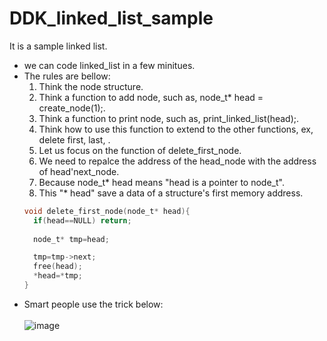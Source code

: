 # DDK_linked_list_sample
It is a sample linked list.

* we can code linked_list in a few minitues.
* The rules are bellow:
  1. Think the node structure.
  2. Think a function to add node, such as, node_t* head = create_node(1);.
  3. Think a function to print node, such as, print_linked_list(head);.
  4. Think how to use this function to extend to the other functions, ex, delete first, last, .
  5. Let us focus on the function of delete_first_node.
  6. We need to repalce the address of the head_node with the address of head'next_node.  
  7. Because node_t* head means "head is a pointer to node_t".
  8. This "* head" save a data of a structure's first memory address. 
  ```C
  void delete_first_node(node_t* head){
    if(head==NULL) return;
    
    node_t* tmp=head;

    tmp=tmp->next;
    free(head);
    *head=*tmp;
  }
  ```
* Smart people use the trick below:<br>  
![image](https://user-images.githubusercontent.com/67073582/123027528-8c19d300-d410-11eb-9faf-719d9f681bf3.png)

  

